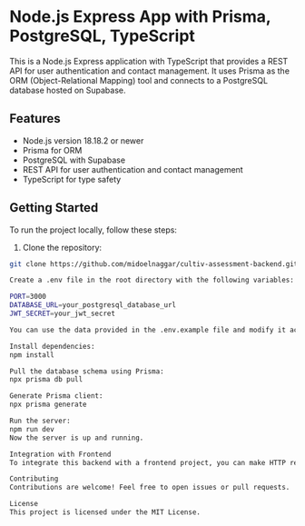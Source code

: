 # Node.js Express App with Prisma, PostgreSQL, TypeScript

This is a Node.js Express application with TypeScript that provides a REST API for user authentication and contact management. It uses Prisma as the ORM (Object-Relational Mapping) tool and connects to a PostgreSQL database hosted on Supabase.

## Features

- Node.js version 18.18.2 or newer
- Prisma for ORM
- PostgreSQL with Supabase
- REST API for user authentication and contact management
- TypeScript for type safety

## Getting Started

To run the project locally, follow these steps:

1. Clone the repository:

```bash
git clone https://github.com/midoelnaggar/cultiv-assessment-backend.git

Create a .env file in the root directory with the following variables:

PORT=3000
DATABASE_URL=your_postgresql_database_url
JWT_SECRET=your_jwt_secret

You can use the data provided in the .env.example file and modify it accordingly.

Install dependencies:
npm install

Pull the database schema using Prisma:
npx prisma db pull

Generate Prisma client:
npx prisma generate

Run the server:
npm run dev
Now the server is up and running.

Integration with Frontend
To integrate this backend with a frontend project, you can make HTTP requests to the endpoints provided by the REST API for user authentication and contact management. Ensure to handle authentication using JWT tokens provided by the server.

Contributing
Contributions are welcome! Feel free to open issues or pull requests.

License
This project is licensed under the MIT License.
